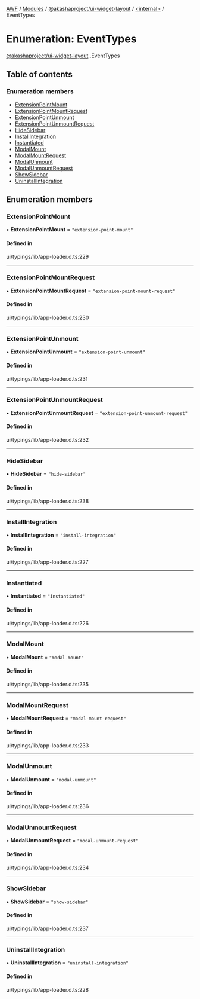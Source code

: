 [AWF](../README.md) / [Modules](../modules.md) / [@akashaproject/ui-widget-layout](../modules/akashaproject_ui_widget_layout.md) / [<internal\>](../modules/akashaproject_ui_widget_layout._internal_.md) / EventTypes

# Enumeration: EventTypes

[@akashaproject/ui-widget-layout](../modules/akashaproject_ui_widget_layout.md).[<internal>](../modules/akashaproject_ui_widget_layout._internal_.md).EventTypes

## Table of contents

### Enumeration members

- [ExtensionPointMount](akashaproject_ui_widget_layout._internal_.EventTypes.md#extensionpointmount)
- [ExtensionPointMountRequest](akashaproject_ui_widget_layout._internal_.EventTypes.md#extensionpointmountrequest)
- [ExtensionPointUnmount](akashaproject_ui_widget_layout._internal_.EventTypes.md#extensionpointunmount)
- [ExtensionPointUnmountRequest](akashaproject_ui_widget_layout._internal_.EventTypes.md#extensionpointunmountrequest)
- [HideSidebar](akashaproject_ui_widget_layout._internal_.EventTypes.md#hidesidebar)
- [InstallIntegration](akashaproject_ui_widget_layout._internal_.EventTypes.md#installintegration)
- [Instantiated](akashaproject_ui_widget_layout._internal_.EventTypes.md#instantiated)
- [ModalMount](akashaproject_ui_widget_layout._internal_.EventTypes.md#modalmount)
- [ModalMountRequest](akashaproject_ui_widget_layout._internal_.EventTypes.md#modalmountrequest)
- [ModalUnmount](akashaproject_ui_widget_layout._internal_.EventTypes.md#modalunmount)
- [ModalUnmountRequest](akashaproject_ui_widget_layout._internal_.EventTypes.md#modalunmountrequest)
- [ShowSidebar](akashaproject_ui_widget_layout._internal_.EventTypes.md#showsidebar)
- [UninstallIntegration](akashaproject_ui_widget_layout._internal_.EventTypes.md#uninstallintegration)

## Enumeration members

### ExtensionPointMount

• **ExtensionPointMount** = `"extension-point-mount"`

#### Defined in

ui/typings/lib/app-loader.d.ts:229

___

### ExtensionPointMountRequest

• **ExtensionPointMountRequest** = `"extension-point-mount-request"`

#### Defined in

ui/typings/lib/app-loader.d.ts:230

___

### ExtensionPointUnmount

• **ExtensionPointUnmount** = `"extension-point-unmount"`

#### Defined in

ui/typings/lib/app-loader.d.ts:231

___

### ExtensionPointUnmountRequest

• **ExtensionPointUnmountRequest** = `"extension-point-unmount-request"`

#### Defined in

ui/typings/lib/app-loader.d.ts:232

___

### HideSidebar

• **HideSidebar** = `"hide-sidebar"`

#### Defined in

ui/typings/lib/app-loader.d.ts:238

___

### InstallIntegration

• **InstallIntegration** = `"install-integration"`

#### Defined in

ui/typings/lib/app-loader.d.ts:227

___

### Instantiated

• **Instantiated** = `"instantiated"`

#### Defined in

ui/typings/lib/app-loader.d.ts:226

___

### ModalMount

• **ModalMount** = `"modal-mount"`

#### Defined in

ui/typings/lib/app-loader.d.ts:235

___

### ModalMountRequest

• **ModalMountRequest** = `"modal-mount-request"`

#### Defined in

ui/typings/lib/app-loader.d.ts:233

___

### ModalUnmount

• **ModalUnmount** = `"modal-unmount"`

#### Defined in

ui/typings/lib/app-loader.d.ts:236

___

### ModalUnmountRequest

• **ModalUnmountRequest** = `"modal-unmount-request"`

#### Defined in

ui/typings/lib/app-loader.d.ts:234

___

### ShowSidebar

• **ShowSidebar** = `"show-sidebar"`

#### Defined in

ui/typings/lib/app-loader.d.ts:237

___

### UninstallIntegration

• **UninstallIntegration** = `"uninstall-integration"`

#### Defined in

ui/typings/lib/app-loader.d.ts:228
